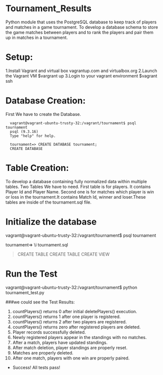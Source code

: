 # Tournament_Results
Python module that uses the PostgreSQL database to keep track of players and matches in a game tournament.
To develop a database schema to store the game matches between players and to rank the players and pair them up in matches in a tournament.

# Setup: 
   1.Install Vagrant and virtual box
     vagrantup.com and virtualbox.org
   2.Launch the Vagrant VM 
      $vargrant up
   3.Login to your vagrant environment 
      $vagrant ssh
      
# Database Creation:
   First We have to create the Database.
   
      vagrant@vagrant-ubuntu-trusty-32:/vagrant/tournament$ psql tournament
      psql (9.3.16)
      Type "help" for help.

      tournament=> CREATE DATABASE tournament;
      CREATE DATABASE
    
# Table Creation: 
   To develop a database containing fully normalized data within multiple tables. 
   Two Tables We have to need. First table is for players. It contains Player Id and Player Name. 
   Second one is for matches which player is win or loss in the tournament.It contains Match Id, winner and loser.These tables are inside    of the tournament.sql file.
   
# Initialize the database

   vagrant@vagrant-ubuntu-trusty-32:/vagrant/tournament$ psql tournament
   
   tournament=> \i tournament.sql
   >CREATE TABLE
   >CREATE TABLE
   >CREATE VIEW
   
# Run the Test

   vagrant@vagrant-ubuntu-trusty-32:/vagrant/tournament$ python tournament_test.py
   
   ###we could see the Test Results:
   
   1. countPlayers() returns 0 after initial deletePlayers() execution.
   1. countPlayers() returns 1 after one player is registered.
   1. countPlayers() returns 2 after two players are registered.
   1. countPlayers() returns zero after registered players are deleted.
   5. Player records successfully deleted.
   6. Newly registered players appear in the standings with no matches.
   7. After a match, players have updated standings.
   8. After match deletion, player standings are properly reset.
   9. Matches are properly deleted.
   10. After one match, players with one win are properly paired.
   * Success!  All tests pass!
